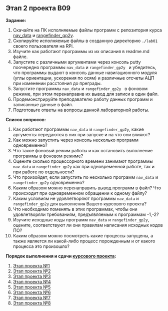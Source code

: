 ## Этап 2 проекта В09

__Задание:__  
1. Скачайте на ПК исполняемые файлы программ с репозитория курса [nav_data](../../code_examples/nav_data) и [rangefinder_gp2y](../../code_examples/rangefinder_gp2y).
2. Скопируйте исполняемые файлы в созданную директорию `./lab01` своего пользователя на RPi.
3. Изучите как работают программы из их описания в readme.md файле.
4. Запустите с различными аргументами через консоль putty поочередно программы `nav_data` и `rangefinder_gp2y ` и убедитесь, что программы выдают в консоль данные навигационного модуля (углы ориентации, ускорения по осям) и различные отсчеты АЦП при изменении расстояния до преграды.
5. Запустите программы `nav_data` и `rangefinder_gp2y ` в фоновом режиме, при этом перенаправив их вывод для записи в один файл.
6. Продемонстрируйте преподавателю работу данных программ и записанные данные в файл.
7. Подготовьте ответы на вопросы данной лабораторной работы.


__Список вопросов:__
1. Как работают программы `nav_data` и `rangefinder_gp2y`, какие аргументы передаются в них при запуске и на что они влияют?
2. Как можно запустить через консоль несколько программ одновременно?
3. Что такое фоновый режим работы и как остановить выполнение программы в фоновом режиме?
4. Оцените сколько процессорного времени занимают программы `nav_data` и `rangefinder_gp2y` как при одновременной работе, так и при работе по отдельности?
5. Что произойдет, если запустить по несколько программ `nav_data` и `rangefinder_gp2y` одновременно?
6. Каким образом можно перенаправить вывод программ в файл? Что происходит при одновременном обращении к одному файлу?
7. Каким условиям не удовлетворяют программы `nav_data` и `rangefinder_gp2y` для выполнения Вашего курсового проекта?
8. Что необходимо поменять в этих программах, чтобы они удовлетворяли требованиям, предъявляемым к программам -1,-2?
9. Изучите исходные коды программ `nav_data` и `rangefinder_gp2y`, оцените, соответствуют ли они правилам написания исходных кодов ПО?
10. Каким образом можно посмотреть какие процессы запущены, а также является ли какой-либо процесс порожденным и от какого процесса это произошло?

__Порядок выполнения и сдачи [курсового проекта](var_09_task.md):__
1. [Этап проекта №1](var_09_stage_01.md)
2. [Этап проекта №2](var_09_stage_02.md)
3. [Этап проекта №3](var_09_stage_03.md)
4. [Этап проекта №4](var_09_stage_04.md)
5. [Этап проекта №5](var_09_stage_05.md)
6. [Этап проекта №6](var_09_stage_06.md)
7. [Этап проекта №7](var_09_stage_07.md)
8. [Этап проекта №8](var_09_stage_08.md)